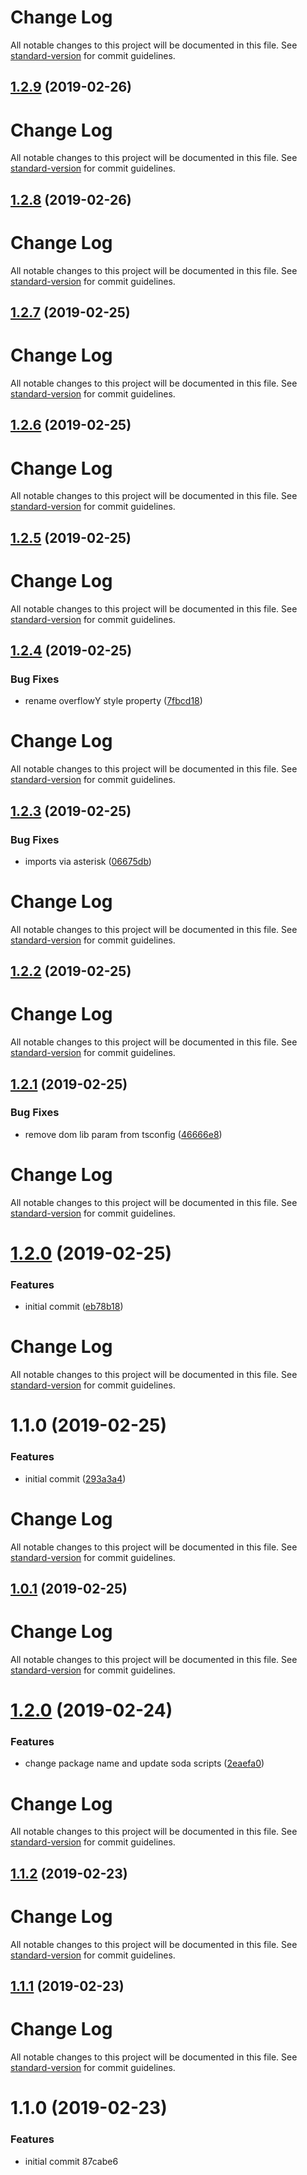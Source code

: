 # Change Log

All notable changes to this project will be documented in this file. See [standard-version](https://github.com/conventional-changelog/standard-version) for commit guidelines.

## [1.2.9](https://github.com/Uncleseneca/react-page-transitions/compare/v1.2.8...v1.2.9) (2019-02-26)



# Change Log

All notable changes to this project will be documented in this file. See [standard-version](https://github.com/conventional-changelog/standard-version) for commit guidelines.

## [1.2.8](https://github.com/Uncleseneca/react-page-transitions/compare/v1.2.7...v1.2.8) (2019-02-26)



# Change Log

All notable changes to this project will be documented in this file. See [standard-version](https://github.com/conventional-changelog/standard-version) for commit guidelines.

## [1.2.7](https://github.com/Uncleseneca/react-page-transitions/compare/v1.2.6...v1.2.7) (2019-02-25)



# Change Log

All notable changes to this project will be documented in this file. See [standard-version](https://github.com/conventional-changelog/standard-version) for commit guidelines.

## [1.2.6](https://github.com/Uncleseneca/react-page-transitions/compare/v1.2.5...v1.2.6) (2019-02-25)



# Change Log

All notable changes to this project will be documented in this file. See [standard-version](https://github.com/conventional-changelog/standard-version) for commit guidelines.

## [1.2.5](https://github.com/Uncleseneca/react-page-transitions/compare/v1.2.4...v1.2.5) (2019-02-25)



# Change Log

All notable changes to this project will be documented in this file. See [standard-version](https://github.com/conventional-changelog/standard-version) for commit guidelines.

## [1.2.4](https://github.com/Uncleseneca/react-page-transitions/compare/v1.2.3...v1.2.4) (2019-02-25)


### Bug Fixes

* rename overflowY style property ([7fbcd18](https://github.com/Uncleseneca/react-page-transitions/commit/7fbcd18))



# Change Log

All notable changes to this project will be documented in this file. See [standard-version](https://github.com/conventional-changelog/standard-version) for commit guidelines.

## [1.2.3](https://github.com/Uncleseneca/react-page-transitions/compare/v1.2.2...v1.2.3) (2019-02-25)


### Bug Fixes

* imports via asterisk ([06675db](https://github.com/Uncleseneca/react-page-transitions/commit/06675db))



# Change Log

All notable changes to this project will be documented in this file. See [standard-version](https://github.com/conventional-changelog/standard-version) for commit guidelines.

## [1.2.2](https://github.com/Uncleseneca/react-page-transitions/compare/v1.2.1...v1.2.2) (2019-02-25)



# Change Log

All notable changes to this project will be documented in this file. See [standard-version](https://github.com/conventional-changelog/standard-version) for commit guidelines.

## [1.2.1](https://github.com/Uncleseneca/react-page-transitions/compare/v1.2.0...v1.2.1) (2019-02-25)


### Bug Fixes

* remove dom lib param from tsconfig ([46666e8](https://github.com/Uncleseneca/react-page-transitions/commit/46666e8))



# Change Log

All notable changes to this project will be documented in this file. See [standard-version](https://github.com/conventional-changelog/standard-version) for commit guidelines.

# [1.2.0](https://github.com/Uncleseneca/react-page-transitions/compare/v1.1.0...v1.2.0) (2019-02-25)


### Features

* initial commit ([eb78b18](https://github.com/Uncleseneca/react-page-transitions/commit/eb78b18))



# Change Log

All notable changes to this project will be documented in this file. See [standard-version](https://github.com/conventional-changelog/standard-version) for commit guidelines.

# 1.1.0 (2019-02-25)


### Features

* initial commit ([293a3a4](https://github.com/Uncleseneca/react-page-transitions/commit/293a3a4))



# Change Log

All notable changes to this project will be documented in this file. See [standard-version](https://github.com/conventional-changelog/standard-version) for commit guidelines.

## [1.0.1](https://github.com/Uncleseneca/react-page-transitions/compare/v1.2.0...v1.0.1) (2019-02-25)



# Change Log

All notable changes to this project will be documented in this file. See [standard-version](https://github.com/conventional-changelog/standard-version) for commit guidelines.

# [1.2.0](https://github.com/Uncleseneca/react-page-transitions/compare/v1.1.2...v1.2.0) (2019-02-24)


### Features

* change package name and update soda scripts ([2eaefa0](https://github.com/Uncleseneca/react-page-transitions/commit/2eaefa0))



# Change Log

All notable changes to this project will be documented in this file. See [standard-version](https://github.com/conventional-changelog/standard-version) for commit guidelines.

## [1.1.2](https://github.com/Uncleseneca/react-page-transitions/compare/v1.1.1...v1.1.2) (2019-02-23)



# Change Log

All notable changes to this project will be documented in this file. See [standard-version](https://github.com/conventional-changelog/standard-version) for commit guidelines.

## [1.1.1](https://github.com/Uncleseneca/react-page-transitions/compare/v1.1.0...v1.1.1) (2019-02-23)



# Change Log

All notable changes to this project will be documented in this file. See [standard-version](https://github.com/conventional-changelog/standard-version) for commit guidelines.

# 1.1.0 (2019-02-23)


### Features

* initial commit 87cabe6
